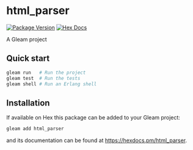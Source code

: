 # html_parser

[![Package Version](https://img.shields.io/hexpm/v/html_parser)](https://hex.pm/packages/html_parser)
[![Hex Docs](https://img.shields.io/badge/hex-docs-ffaff3)](https://hexdocs.pm/html_parser/)

A Gleam project

## Quick start

```sh
gleam run   # Run the project
gleam test  # Run the tests
gleam shell # Run an Erlang shell
```

## Installation

If available on Hex this package can be added to your Gleam project:

```sh
gleam add html_parser
```

and its documentation can be found at <https://hexdocs.pm/html_parser>.
